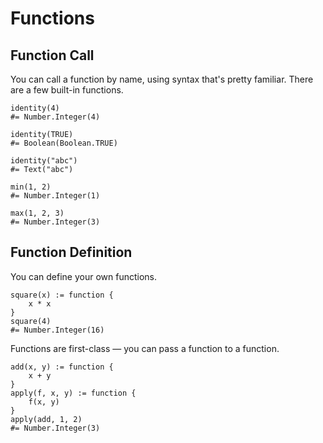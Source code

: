 Functions
=========


Function Call
-------------

You can call a function by name, using syntax that's pretty familiar.
There are a few built-in functions.

~~~ stone
identity(4)
#= Number.Integer(4)

identity(TRUE)
#= Boolean(Boolean.TRUE)

identity("abc")
#= Text("abc")

min(1, 2)
#= Number.Integer(1)

max(1, 2, 3)
#= Number.Integer(3)
~~~


Function Definition
-------------------

You can define your own functions.

~~~ stone
square(x) := function {
    x * x
}
square(4)
#= Number.Integer(16)
~~~

Functions are first-class — you can pass a function to a function.

~~~ stone
add(x, y) := function {
    x + y
}
apply(f, x, y) := function {
    f(x, y)
}
apply(add, 1, 2)
#= Number.Integer(3)
~~~
